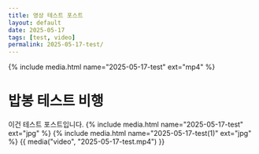 ```yaml
---
title: 영상 테스트 포스트
layout: default
date: 2025-05-17
tags: [test, video]
permalink: 2025-05-17-test/
---
```

{% include media.html name="2025-05-17-test" ext="mp4" %}

# 밥봉 테스트 비행

이건 테스트 포스트입니다.
{% include media.html name="2025-05-17-test" ext="jpg" %}
{% include media.html name="2025-05-17-test(1)" ext="jpg" %}
{{ media("video", "2025-05-17-test.mp4") }}

